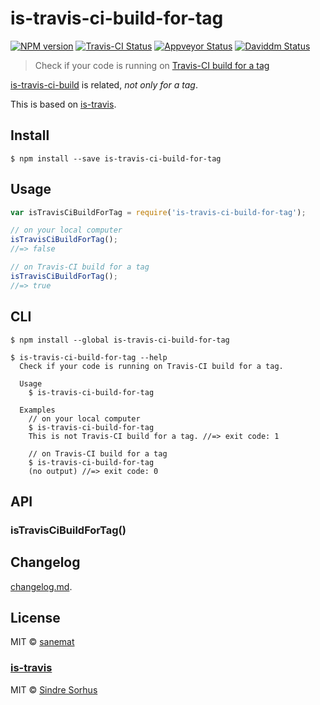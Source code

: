 # is-travis-ci-build-for-tag

[![NPM version][npm-image]][npm-url] [![Travis-CI Status][travis-image]][travis-url] [![Appveyor Status][appveyor-image]][appveyor-url] [![Daviddm Status][daviddm-image]][daviddm-url]

> Check if your code is running on [Travis-CI build for a tag](http://docs.travis-ci.com/user/environment-variables/#Default-Environment-Variables)

[is-travis-ci-build](https://github.com/pandawing/node-is-travis-ci-build) is related, _not only for a tag_.

This is based on [is-travis](https://github.com/sindresorhus/is-travis).


## Install

```
$ npm install --save is-travis-ci-build-for-tag
```


## Usage

```js
var isTravisCiBuildForTag = require('is-travis-ci-build-for-tag');

// on your local computer
isTravisCiBuildForTag();
//=> false

// on Travis-CI build for a tag
isTravisCiBuildForTag();
//=> true
```



## CLI

```
$ npm install --global is-travis-ci-build-for-tag
```
```
$ is-travis-ci-build-for-tag --help
  Check if your code is running on Travis-CI build for a tag.

  Usage
    $ is-travis-ci-build-for-tag

  Examples
    // on your local computer
    $ is-travis-ci-build-for-tag
    This is not Travis-CI build for a tag. //=> exit code: 1

    // on Travis-CI build for a tag
    $ is-travis-ci-build-for-tag
    (no output) //=> exit code: 0
```



## API

### isTravisCiBuildForTag()


## Changelog

[changelog.md](./changelog.md).


## License

MIT © [sanemat](http://sane.jp)

### [is-travis](https://github.com/sindresorhus/is-travis)

MIT © [Sindre Sorhus](http://sindresorhus.com)


[travis-url]: https://travis-ci.org/pandawing/node-is-travis-ci-build-for-tag
[travis-image]: https://img.shields.io/travis/pandawing/node-is-travis-ci-build-for-tag/master.svg?style=flat-square&label=travis
[appveyor-url]: https://ci.appveyor.com/project/sanemat/node-is-travis-ci-build-for-tag/branch/master
[appveyor-image]: https://img.shields.io/appveyor/ci/sanemat/node-is-travis-ci-build-for-tag/master.svg?style=flat-square&label=appveyor
[npm-url]: https://npmjs.org/package/is-travis-ci-build-for-tag
[npm-image]: https://img.shields.io/npm/v/is-travis-ci-build-for-tag.svg?style=flat-square
[daviddm-url]: https://david-dm.org/pandawing/node-is-travis-ci-build-for-tag
[daviddm-image]: https://img.shields.io/david/pandawing/node-is-travis-ci-build-for-tag.svg?style=flat-square
